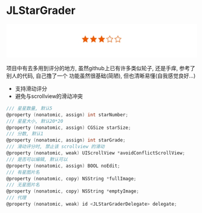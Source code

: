 # JLStarGrader
![示例图片](https://github.com/DjangoGG/JLStarGrader/raw/master/Resource/preview.png)

项目中有去多用到评分的地方, 虽然github上已有许多类似轮子, 还是手痒, 参考了别人的代码, 自己撸了一个
功能虽然很基础(简陋), 但也清晰易懂(自我感觉良好...)

* 支持滑动评分
* 避免与scrollview的滑动冲突

```Objective-C
/// 星星数量, 默认5
@property (nonatomic, assign) int starNumber;
/// 星星大小, 默认20*20
@property (nonatomic, assign) CGSize starSize;
/// 分数, 默认1
@property (nonatomic, assign) int starGrade;
/// 滑动评分时, 禁止该 scrollview 的滑动
@property (nonatomic, weak) UIScrollView *avoidConflictScrollView;
/// 是否可以编辑, 默认可以
@property (nonatomic, assign) BOOL noEdit;
/// 有星图片名
@property (nonatomic, copy) NSString *fullImage;
/// 无星图片名
@property (nonatomic, copy) NSString *emptyImage;
/// 代理
@property (nonatomic, weak) id <JLStarGraderDelegate> delegate;
```
